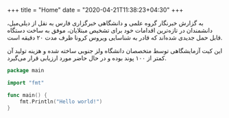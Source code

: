 +++
title = "Home"
date = "2020-04-21T11:38:23+04:30"
+++

به گزارش خبرنگار گروه علمی و دانشگاهی خبرگزاری فارس به نقل از دیلی‌میل، دانشمندان در تازه‌ترین اقدامات خود برای تشخیص مبتلایان، موفق به ساخت دستگاه قابل حمل جدیدی شده‌اند که قادر به شناسایی ویروس کرونا ظرف مدت ۲۰ دقیقه است.

این کیت آزمایشگاهی توسط متخصصان دانشگاه ولز جنوبی ساخته شده و هزینه تولید آن کمتر از ۱۰۰ پوند بوده و در حال حاضر مورد ارزیابی قرار می‌گیرد.

```go
package main

import "fmt"

func main() {
    fmt.Println("Hello world!")
}
```